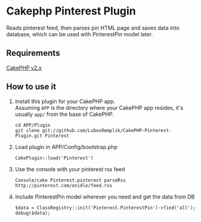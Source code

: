 # Cakephp Pinterest Plugin

Reads pinterest feed, then parses pin HTML page and saves data into database, which can be used with PinterestPin model later.

## Requirements

[CakePHP v2.x](https://github.com/cakephp/cakephp)   

## How to use it

1.	Install this plugin for your CakePHP app.   
	Assuming `APP` is the directory where your CakePHP app resides, it's usually `app/` from the base of CakePHP.

		cd APP/Plugin
		git clone git://github.com/LubosRemplik/CakePHP-Pinterest-Plugin.git Pinterest

1.	Load plugin in APP/Config/bootstrap.php
		
		CakePlugin::load('Pinterest')

1.	Use the console with your pinterest rss feed
		
		Console/cake Pinterest.pinterest parseRss http://pinterest.com/onidle/feed.rss

1.	Include PinterestPin model wherever you need and get the data from DB

		$data = ClassRegistry::init('Pinterest.PinterestPin')->find('all');
		debug($data);
